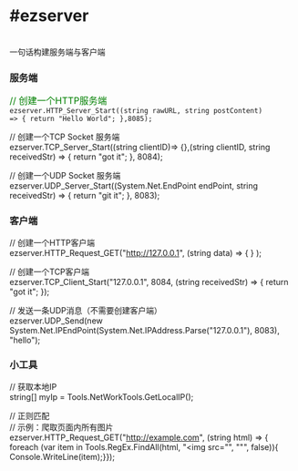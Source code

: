 <h1>#ezserver</h1>
</br>
一句话构建服务端与客户端

<h3>服务端</h3>

<font size="3" color="green">// 创建一个HTTP服务端</font></br>
<code>ezserver.HTTP_Server_Start((string rawURL, string postContent) => { return "Hello World"; },8085);</code>

// 创建一个TCP Socket 服务端</br>
ezserver.TCP_Server_Start((string clientID)=> {},(string clientID, string receivedStr) => { return "got it"; }, 8084);

// 创建一个UDP Socket 服务端</br>
ezserver.UDP_Server_Start((System.Net.EndPoint endPoint, string receivedStr) => { return "git it"; }, 8083);


<h3>客户端</h3>

// 创建一个HTTP客户端</br>
ezserver.HTTP_Request_GET("http://127.0.0.1", (string data) => { } );

// 创建一个TCP客户端</br>
ezserver.TCP_Client_Start("127.0.0.1", 8084, (string receivedStr) => { return "got it"; });

// 发送一条UDP消息（不需要创建客户端）</br>
ezserver.UDP_Send(new System.Net.IPEndPoint(System.Net.IPAddress.Parse("127.0.0.1"), 8083), "hello");


<h3>小工具</h3>

// 获取本地IP</br>
string[] myIp = Tools.NetWorkTools.GetLocalIP();

// 正则匹配 </br>
// 示例：爬取页面内所有图片</br>
ezserver.HTTP_Request_GET("http://example.com", (string html) => {
      foreach (var item in Tools.RegEx.FindAll(html, "<img src=\"", "\"", false)){
            Console.WriteLine(item);}});
